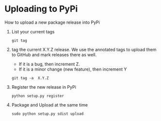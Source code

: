 # Uploading to PyPi

How to upload a new package release into PyPi

1. List your current tags

	`git tag`

2. tag the current X.Y.Z release. We use the annotated tags
to upload them to GitHub and mark releases there as well.

	- If it is a bug, then increment Z. 
	- If it is a minor change (new feature), then increment Y
	
	`git tag -a  X.Y.Z`

3. Register the new release in PyPi

	`python setup.py register` 
	
4. Package and Upload at the same time 

	`sudo python setup.py sdist upload`

